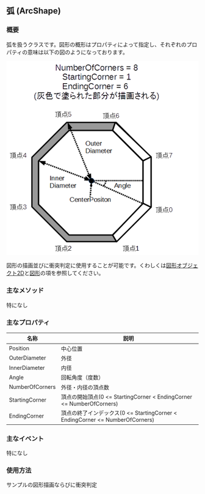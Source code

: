 ## 弧 (ArcShape)

### 概要

弧を扱うクラスです。図形の概形はプロパティによって指定し、それぞれのプロパティの意味は以下の図のようになっております。

![孤](img/ArcShape.png)

図形の描画並びに衝突判定に使用することが可能です。くわしくは[図形オブジェクト2D](../2D/GeometryObject2D.md)と[図形](./Shape.md)の項を参照してください。

### 主なメソッド

特になし

### 主なプロパティ

| 名称 | 説明 |
|---|---|
| Position | 中心位置 |
| OuterDiameter | 外径 |
| InnerDiameter | 内径 |
| Angle | 回転角度（度数） |
| NumberOfCorners | 外径・内径の頂点数 |
| StartingCorner | 頂点の開始頂点(0 <= StartingCorner < EndingCorner <= NumberOfCorners) |
| EndingCorner | 頂点の終了インデックス(0 <= StartingCorner < EndingCorner <= NumberOfCorners) |

### 主なイベント

特になし

### 使用方法

サンプルの図形描画ならびに衝突判定